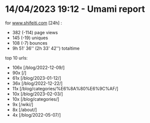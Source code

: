 # 14/04/2023 19:12 - Umami report
for www.shifeiti.com [24h] :

 - 382 (-114) page views
 - 145 (-19) uniques
 - 108 (-7) bounces
 - 9h 51' 36'' (2h 33' 42'') totaltime


top 10 urls:
 - 106x [/blog/2022-12-09/]
 - 90x [/]
 - 61x [/blog/2023-01-12/]
 - 36x [/blog/2022-12-22/]
 - 11x [/blog/categories/%E6%8A%80%E6%9C%AF/]
 - 10x [/blog/2023-02-03/]
 - 10x [/blog/categories/]
 - 9x [/wiki/]
 - 8x [/about/]
 - 4x [/blog/2022-05-07/]


